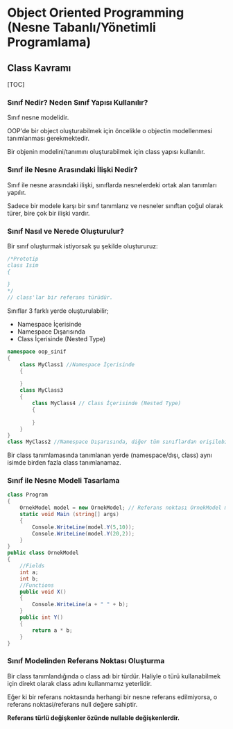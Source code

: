 # Object Oriented Programming (Nesne Tabanlı/Yönetimli Programlama)

## Class Kavramı

[TOC]



### Sınıf Nedir? Neden Sınıf  Yapısı Kullanılır?

Sınıf nesne modelidir.

OOP'de bir object oluşturabilmek için öncelikle o objectin modellenmesi tanımlanması gerekmektedir.

Bir objenin modelini/tanımını oluşturabilmek için class yapısı kullanılır.



### Sınıf ile Nesne Arasındaki İlişki Nedir?

Sınıf ile nesne arasındaki ilişki, sınıflarda nesnelerdeki ortak alan tanımları yapılır.

Sadece bir modele karşı bir sınıf tanımlarız ve nesneler sınıftan çoğul olarak türer, bire çok bir ilişki vardır.



### Sınıf Nasıl ve Nerede Oluşturulur?

Bir sınıf oluşturmak istiyorsak şu şekilde oluştururuz:

```csharp
/*Prototip 
class Isim
{
    
}
*/
// class'lar bir referans türüdür.
```



Sınıflar 3 farklı yerde oluşturulabilir;

* Namespace İçerisinde
* Namespace Dışarısında
* Class İçerisinde (Nested Type)

```csharp
namespace oop_sinif
{
    class MyClass1 //Namespace İçerisinde
    {
        
    }
    class MyClass3
    {
        class MyClass4 // Class İçerisinde (Nested Type)
        {
            
        }
    }
}
class MyClass2 //Namespace Dışarısında, diğer tüm sınıflardan erişilebilir.
```

Bir class tanımlamasında tanımlanan yerde (namespace/dışı, class) aynı isimde birden fazla class tanımlanamaz.



### Sınıf ile Nesne Modeli Tasarlama

```csharp
class Program
{
    OrnekModel model = new OrnekModel; // Referans noktası OrnekModel model; Referans alarak nesne oluşturma OrnekModel model = new OrnekModel;
    static void Main (string[] args)
    {
        Console.WriteLine(model.Y(5,10));
        Console.WriteLine(model.Y(20,2));
    }
}
public class OrnekModel
{
    //Fields
    int a;
    int b;
    //Functions
    public void X()
    {
        Console.WriteLine(a + " " + b);
    }
    public int Y()
    {
        return a * b;
    }
}
```



### Sınıf Modelinden Referans Noktası Oluşturma

Bir class tanımlandığında o class adı bir türdür. Haliyle o türü kullanabilmek için direkt olarak class adını kullanmamız yeterlidir.

Eğer ki bir referans noktasında herhangi bir nesne referans edilmiyorsa, o referans noktasi/referans null değere sahiptir.

**Referans türlü değişkenler özünde nullable değişkenlerdir.**



